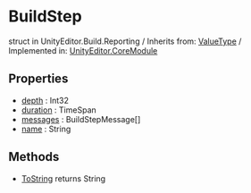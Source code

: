 # BuildStep
struct in UnityEditor.Build.Reporting
 / Inherits from: <a href="https://docs.unity3d.com/6000.0/Documentation/ScriptReference/ValueType.html">ValueType</a> / Implemented in: <a href="https://docs.unity3d.com/6000.0/Documentation/ScriptReference/UnityEditor.CoreModule.html">UnityEditor.CoreModule</a>
## Properties
- <a href="https://docs.unity3d.com/6000.0/Documentation/ScriptReference/BuildStep-depth.html">depth</a> : Int32
- <a href="https://docs.unity3d.com/6000.0/Documentation/ScriptReference/BuildStep-duration.html">duration</a> : TimeSpan
- <a href="https://docs.unity3d.com/6000.0/Documentation/ScriptReference/BuildStep-messages.html">messages</a> : BuildStepMessage[]
- <a href="https://docs.unity3d.com/6000.0/Documentation/ScriptReference/BuildStep-name.html">name</a> : String
## Methods
- <a href="https://docs.unity3d.com/6000.0/Documentation/ScriptReference/BuildStep.ToString.html">ToString</a> returns String
